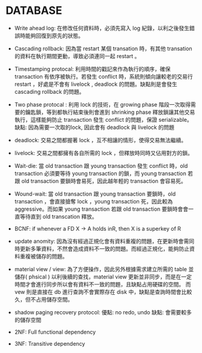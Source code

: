 # DATABASE
* Write ahead log: 在修改任何資料時，必須先寫入 log 紀錄，以利之後發生錯誤時能夠回復到原先的狀態。
* Cascading rollback: 因為當 restart 某個 transation 時，有其他 transation  的資料在執行期間更動，導致必須連同一起 restart 。
* Timestamping protocal:  利用時間的戳記來作為執行的順序，確保 transaction 有依序被執行。若發生 conflict 時，系統則傾向讓較老的交易行 restart ，好處是不會有 livelock , deadlock 的問題。缺點則是會發生 cascading rollback 的問題。
* Two phase protocal : 利用 lock 的技術，在 growing phase 階段一次取得需要的鑰匙鎖，等到都執行結束後則會進到 shrinking phase 釋放鎖讓其他交易執行，這樣能夠防止 transaction 發生 conflict 的問題，保證 serializable。缺點: 因為需要一次取的lock, 因此會有 deadlock 與 livelock 的問題
* deadlock: 交易之間都握著 lock ，互不相讓的情形，使得交易無法繼續。
* livelock: 交易之間都擁有各自所需的 lock ，但釋放時同時又佔用對方的鎖。
* Wait-die:  當 old transaction 跟 young transaction 發生 conflict 時，old transaction 必須要等待 young transaction 的鎖，而 young transaction 若跟 old transaction 要鎖時會易死，因此越年輕的 transaction 會容易死。
* Wound-wait:  當 old transaction 跟 young transaction 要鎖時，old transaction ，會直接搶奪 lock ，young transaction 死，因此較為 aggressive。而如果 young transaction 若跟 old transaction 要鎖時會會一直等待直到 old transcation 釋放。
* BCNF:  if whenever a FD X → A holds inR, then X is a superkey of R
* update anomity:  因為沒有經過正規化會有資料重複的問題，在更新時會需同時更新多筆資料，不然會造成資料不一致的問題。而經過正規化，能夠防止資料重複被儲存的問題。
* material view / view: 為了方便操作，因此另外根據需求建立所需的 table 並儲存( phsical ) 以利後續的查找，material view 更新並非同步，而是在一定時間才會進行同步所以會有資料不一致的問題，且缺點占用硬碟的空間。 而 vew 則是直接在 db  進行查詢不會實際存在 disk 中，缺點是查詢時間會比較久，但不占用儲存空間。
* shadow paging recovery protocol:
優點: no redo, undo 
缺點: 會需要較多的儲存空間

* 2NF: Full functional dependency
* 3NF: Transitive dependency 
